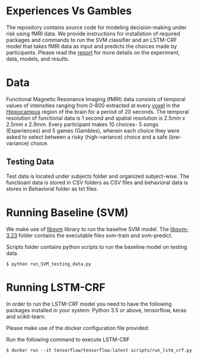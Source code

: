 
Experiences Vs Gambles
=====
The repository contains source code for modeling decision-making under risk using fMRI data.  We provide instructions for 
installation of required packages and commands to run the SVM classifier and an LSTM-CRF model that takes fMRI data as input
and predicts the choices made by participants. Please read the [report](https://github.com/chinmaib/CSC585/blob/master/report.pdf) 
for more details on the experiment, data, models, and results.

# Data
Functional Magnetic Resonance Imaging (fMRI) data consists of temporal values of intensities ranging from 0-800
extracted at every [voxel](https://en.wikipedia.org/wiki/Voxel) in the [Hippocampus](https://en.wikipedia.org/wiki/Hippocampus) region of the brain for a period of 20 seconds. The temporal resolution of
functional data is 1 second and spatial resolution is 2.5mm x 2.5mm x 2.9mm.
Every participant makes 10 choices- 5 songs (Experiences) and 5 games (Gambles), wherein each choice they 
were asked to select between a risky (high-variance) choice and a safe (low-variance) choice.

## Testing Data
Test data is located under subjects folder and organized subject-wise. The functioanl data is stored in CSV
folders as CSV files and behavioral data is stores in Behavioral folder as txt files. 

# Running Baseline (SVM)
We make use of [libsvm](https://www.csie.ntu.edu.tw/~cjlin/libsvm/) library to run the baseline SVM model. 
The [libsvm-3.23](https://github.com/chinmaib/CSC585/tree/master/libsvm-3.23) folder contains the executable
files svm-train and svm-predict. 

Scripts folder contains python scripts to run the baseline model on testing data. 

```
$ python run_SVM_testing_data.py
```


# Running LSTM-CRF

In order to run the LSTM-CRF model you need to have the following packages installed in your system:
Python 3.5 or above, tensorflow, keras and scikit-learn.

Please make use of the docker configuration file provided:

Run the following command to execute LSTM-CRF

```
$ docker run --it tensorflow/tensorflow:latest scripts/run_lstm_crf.py
```
